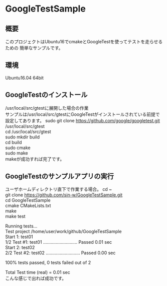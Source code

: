 # GoogleTestSample

## 概要
このプロジェクトはUbuntu16でcmakeとGoogleTestを使ってテストを走らせるための
簡単なサンプルです。


## 環境
Ubuntu16.04 64bit

## GoogleTestのインストール
/usr/local/src/gtestに展開した場合の作業  
サンプルは/usr/local/src/gtestにGoogleTestがインストールされている前提で設定してあります。
sudo git clone https://github.com/google/googletest.git /usr/local/src/gtest  
cd /usr/local/src/gtest  
sudo mkdir build  
cd build  
sudo cmake  
sudo make  
makeが成功すれば完了です。  

## GoogleTestのサンプルアプリの実行
ユーザホームディレクトリ直下で作業する場合。
cd ~  
git clone https://github.com/sin-w/GoogleTestSample.git  
cd GoogleTestSample  
cmake CMakeLists.txt  
make  
make test  

Running tests...  
Test project /home/user/work/github/GoogleTestSample  
    Start 1: test01  
1/2 Test #1: test01 ...........................   Passed    0.01 sec  
    Start 2: test02  
2/2 Test #2: test02 ...........................   Passed    0.00 sec  

100% tests passed, 0 tests failed out of 2  

Total Test time (real) =   0.01 sec  
こんな感じで出れば成功です。


